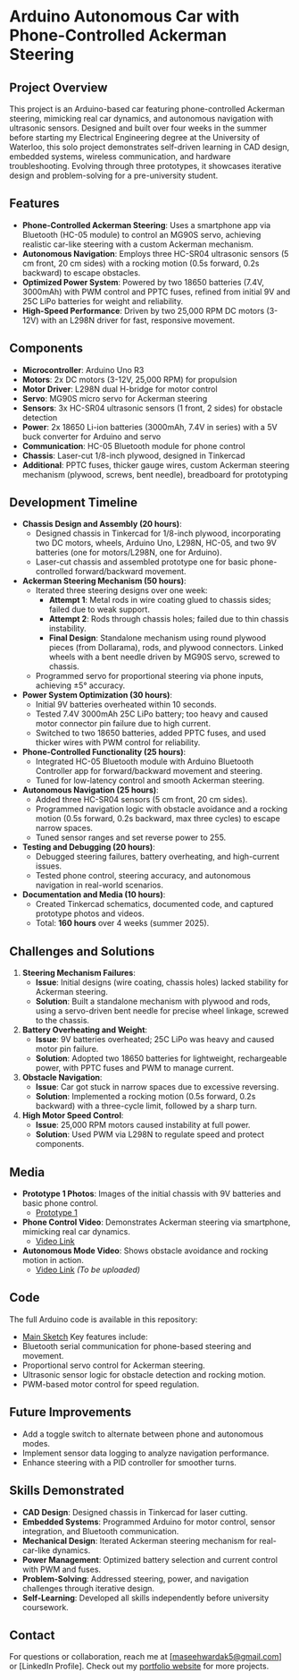 # Arduino Autonomous Car with Phone-Controlled Ackerman Steering

## Project Overview
This project is an Arduino-based car featuring phone-controlled Ackerman steering, mimicking real car dynamics, and autonomous navigation with ultrasonic sensors. Designed and built over four weeks in the summer before starting my Electrical Engineering degree at the University of Waterloo, this solo project demonstrates self-driven learning in CAD design, embedded systems, wireless communication, and hardware troubleshooting. Evolving through three prototypes, it showcases iterative design and problem-solving for a pre-university student.

## Features
- **Phone-Controlled Ackerman Steering**: Uses a smartphone app via Bluetooth (HC-05 module) to control an MG90S servo, achieving realistic car-like steering with a custom Ackerman mechanism.
- **Autonomous Navigation**: Employs three HC-SR04 ultrasonic sensors (5 cm front, 20 cm sides) with a rocking motion (0.5s forward, 0.2s backward) to escape obstacles.
- **Optimized Power System**: Powered by two 18650 batteries (7.4V, 3000mAh) with PWM control and PPTC fuses, refined from initial 9V and 25C LiPo batteries for weight and reliability.
- **High-Speed Performance**: Driven by two 25,000 RPM DC motors (3-12V) with an L298N driver for fast, responsive movement.

## Components
- **Microcontroller**: Arduino Uno R3
- **Motors**: 2x DC motors (3-12V, 25,000 RPM) for propulsion
- **Motor Driver**: L298N dual H-bridge for motor control
- **Servo**: MG90S micro servo for Ackerman steering
- **Sensors**: 3x HC-SR04 ultrasonic sensors (1 front, 2 sides) for obstacle detection
- **Power**: 2x 18650 Li-ion batteries (3000mAh, 7.4V in series) with a 5V buck converter for Arduino and servo
- **Communication**: HC-05 Bluetooth module for phone control
- **Chassis**: Laser-cut 1/8-inch plywood, designed in Tinkercad
- **Additional**: PPTC fuses, thicker gauge wires, custom Ackerman steering mechanism (plywood, screws, bent needle), breadboard for prototyping

## Development Timeline
- **Chassis Design and Assembly (20 hours)**:
  - Designed chassis in Tinkercad for 1/8-inch plywood, incorporating two DC motors, wheels, Arduino Uno, L298N, HC-05, and two 9V batteries (one for motors/L298N, one for Arduino).
  - Laser-cut chassis and assembled prototype one for basic phone-controlled forward/backward movement.
- **Ackerman Steering Mechanism (50 hours)**:
  - Iterated three steering designs over one week:
    - **Attempt 1**: Metal rods in wire coating glued to chassis sides; failed due to weak support.
    - **Attempt 2**: Rods through chassis holes; failed due to thin chassis instability.
    - **Final Design**: Standalone mechanism using round plywood pieces (from Dollarama), rods, and plywood connectors. Linked wheels with a bent needle driven by MG90S servo, screwed to chassis.
  - Programmed servo for proportional steering via phone inputs, achieving ±5° accuracy.
- **Power System Optimization (30 hours)**:
  - Initial 9V batteries overheated within 10 seconds.
  - Tested 7.4V 3000mAh 25C LiPo battery; too heavy and caused motor connector pin failure due to high current.
  - Switched to two 18650 batteries, added PPTC fuses, and used thicker wires with PWM control for reliability.
- **Phone-Controlled Functionality (25 hours)**:
  - Integrated HC-05 Bluetooth module with Arduino Bluetooth Controller app for forward/backward movement and steering.
  - Tuned for low-latency control and smooth Ackerman steering.
- **Autonomous Navigation (25 hours)**:
  - Added three HC-SR04 sensors (5 cm front, 20 cm sides).
  - Programmed navigation logic with obstacle avoidance and a rocking motion (0.5s forward, 0.2s backward, max three cycles) to escape narrow spaces.
  - Tuned sensor ranges and set reverse power to 255.
- **Testing and Debugging (20 hours)**:
  - Debugged steering failures, battery overheating, and high-current issues.
  - Tested phone control, steering accuracy, and autonomous navigation in real-world scenarios.
- **Documentation and Media (10 hours)**:
  - Created Tinkercad schematics, documented code, and captured prototype photos and videos.
  - Total: **160 hours** over 4 weeks (summer 2025).

## Challenges and Solutions
1. **Steering Mechanism Failures**:
   - **Issue**: Initial designs (wire coating, chassis holes) lacked stability for Ackerman steering.
   - **Solution**: Built a standalone mechanism with plywood and rods, using a servo-driven bent needle for precise wheel linkage, screwed to the chassis.
2. **Battery Overheating and Weight**:
   - **Issue**: 9V batteries overheated; 25C LiPo was heavy and caused motor pin failure.
   - **Solution**: Adopted two 18650 batteries for lightweight, rechargeable power, with PPTC fuses and PWM to manage current.
3. **Obstacle Navigation**:
   - **Issue**: Car got stuck in narrow spaces due to excessive reversing.
   - **Solution**: Implemented a rocking motion (0.5s forward, 0.2s backward) with a three-cycle limit, followed by a sharp turn.
4. **High Motor Speed Control**:
   - **Issue**: 25,000 RPM motors caused instability at full power.
   - **Solution**: Used PWM via L298N to regulate speed and protect components.

## Media
- **Prototype 1 Photos**: Images of the initial chassis with 9V batteries and basic phone control.
  - [Prototype 1](https://github.com/yourusername/arduino-car/raw/main/images/prototype1.jpg)
- **Phone Control Video**: Demonstrates Ackerman steering via smartphone, mimicking real car dynamics.
  - [Video Link](https://youtube.com/your-phone-control-video)
- **Autonomous Mode Video**: Shows obstacle avoidance and rocking motion in action.
  - [Video Link](https://youtube.com/your-autonomous-video) *(To be uploaded)*

## Code
The full Arduino code is available in this repository:
- [Main Sketch](https://github.com/yourusername/arduino-car/blob/main/arduino_car.ino)
Key features include:
- Bluetooth serial communication for phone-based steering and movement.
- Proportional servo control for Ackerman steering.
- Ultrasonic sensor logic for obstacle detection and rocking motion.
- PWM-based motor control for speed regulation.

## Future Improvements
- Add a toggle switch to alternate between phone and autonomous modes.
- Implement sensor data logging to analyze navigation performance.
- Enhance steering with a PID controller for smoother turns.

## Skills Demonstrated
- **CAD Design**: Designed chassis in Tinkercad for laser cutting.
- **Embedded Systems**: Programmed Arduino for motor control, sensor integration, and Bluetooth communication.
- **Mechanical Design**: Iterated Ackerman steering mechanism for real-car-like dynamics.
- **Power Management**: Optimized battery selection and current control with PWM and fuses.
- **Problem-Solving**: Addressed steering, power, and navigation challenges through iterative design.
- **Self-Learning**: Developed all skills independently before university coursework.

## Contact
For questions or collaboration, reach me at [maseehwardak5@gmail.com] or [LinkedIn Profile]. Check out my [portfolio website](#) for more projects.

